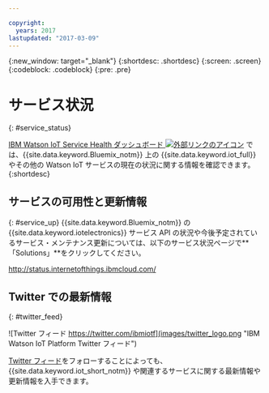 ```yaml
---

copyright:
  years: 2017
lastupdated: "2017-03-09"
---
```


{:new_window: target="_blank"}
{:shortdesc: .shortdesc}
{:screen: .screen}
{:codeblock: .codeblock}
{:pre: .pre}

# サービス状況
{: #service_status}

[IBM Watson IoT Service Health ダッシュボード ![外部リンクのアイコン](../../icons/launch-glyph.svg)](https://status.internetofthings.ibmcloud.com) では、{{site.data.keyword.Bluemix_notm}} 上の {{site.data.keyword.iot_full}} やその他の Watson IoT サービスの現在の状況に関する情報を確認できます。
{:shortdesc}

## サービスの可用性と更新情報
{: #service_up}
{{site.data.keyword.Bluemix_notm}} の {{site.data.keyword.iotelectronics}} サービス API の状況や今後予定されているサービス・メンテナンス更新については、以下のサービス状況ページで**「Solutions」**をクリックしてください。

http://status.internetofthings.ibmcloud.com/

## Twitter での最新情報
{: #twitter_feed}

![Twitter フィード https://twitter.com/ibmiotf](images/twitter_logo.png "IBM Watson IoT Platform Twitter フィード")

[Twitter フィード](https://twitter.com/ibmiotf)をフォローすることによっても、{{site.data.keyword.iot_short_notm}} や関連するサービスに関する最新情報や更新情報を入手できます。
